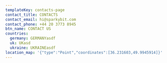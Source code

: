 ```yaml
---
templateKey: contacts-page
contact_title: CONTACTS
contact_email: hi@sparkybit.com
contact_phone: +44 20 3773 8945
btn_name: CONTACT US
countries:
  germany: GERMANYasdf
  uk: UKasd
  ukraine: UKRAINEasdf
location_map: '{"type":"Point","coordinates":[36.231603,49.9945914]}'
---
```


